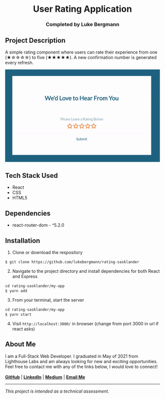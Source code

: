 <!-- TITLE -->
<div align="center">
<h1>User Rating Application</h1>
<h3>Completed by Luke Bergmann</h3>
</div>

<!-- Project Description -->
## Project Description
A simple rating component where users can rate their experience from one (★☆☆☆☆) to five (★★★★★). A new confirmation number is generated every refresh. 

<!-- Images -->
!["Rating Page"](https://github.com/lukebergmann/rating-sasklander/blob/main/my-app/docs/RatingPage.gif?raw=true)

<!-- Tech Stack-->
## Tech Stack Used
- React
- CSS
- HTML5

## Dependencies
- react-router-dom - ^5.2.0

<!-- Installation -->
## Installation

1. Clone or download the respository

```
$ git clone https://github.com/lukebergmann/rating-sasklander
```

2. Navigate to the project directory and install dependencies for both React and Express

```
cd rating-sasklander/my-app
$ yarn add
```

3. From your terminal, start the server
```
cd rating-sasklander/my-app
$ yarn start
```

4.  Visit `http://localhost:3000/` in browser
   (change from port 3000 in url if react asks)

<!-- About Me -->
## About Me
I am a Full-Stack Web Developer. I graduated in May of 2021 from Lighthouse Labs and am always looking for new and exciting opportunities. 
 Feel free to contact me with any of the links below, I would love to connect!  
<br>
[**GitHub**](https://github.com/lukebergmann) |
[**LinkedIn**](https://www.linkedin.com/in/lukebergmann/) |
[**Medium**](https://lukebergmann.medium.com/) |
[**Email Me**](mailto:lukebergmann0@gmail.com?subject=%20Let's%20Connect!)
<br>
<hr>

*This project is intended as a technical assessment.*




